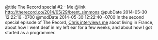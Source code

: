 @title The Record special #2 - Me
@link http://therecord.co/2014/05/29/brent_simmons
@pubDate 2014-05-30 12:22:16 -0700
@modDate 2014-05-30 12:22:40 -0700
In the second special episode of The Record, <a href="http://therecord.co/2014/05/29/brent_simmons">Chris interviews me</a> about living in France, about how I went deaf in my left ear for a few weeks, and about how I got started as a programmer.
